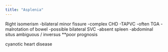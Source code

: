 ```yaml
---
title: "Asplenia"
---
```

Right isomerism
-bilateral minor fissure
-complex CHD
-TAPVC
-often TGA
-malrotation of bowel
-possible bilateral SVC
-absent spleen
-abdominal situs ambiguous / inversus
**poor prognosis

cyanotic heart disease


